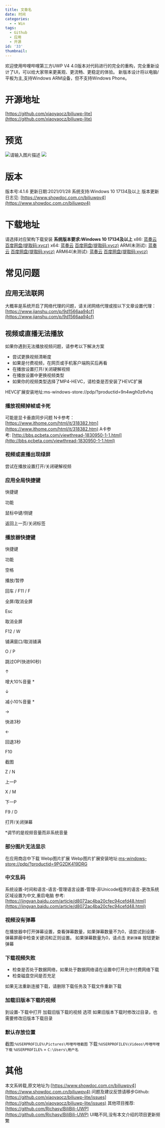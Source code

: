 ```yaml
---
title: 文章名
date: 时间
categories:
  - - Win
tags:
  - Github
  - 应用
  - 开源
id: '33'
thumbnail:
---
```



欢迎使用哔哩哔哩第三方UWP V4 4.0版本对代码进行的完全的重构，完全重新设计了UI，可以给大家带来更美观、更流畅、更稳定的体验。 新版本设计将以电脑/平板为主,支持Windows ARM设备，但不支持Windows Phone。

# 开源地址

[https://github.com/xiaoyaocz/biliuwp-lite](https://github.com/xiaoyaocz/biliuwp-lite)

# 预览

![请输入图片描述](https://cdn.uzz5.com/imgs/2021/02/28/IiGbRTL1.webp "请输入图片描述") ![](https://cdn.uzz5.com/imgs/2021/02/28/1TzNMj0Z.webp)

# 版本

版本号:4.1.6 更新日期:2021/01/28 系统支持:Windows 10 17134及以上 版本更新日志见: [https://www.showdoc.com.cn/biliuwpv4](https://www.showdoc.com.cn/biliuwpv4)

# 下载地址

请选择对应架构下载安装 **系统版本要求:Windows 10 17134及以上** x86: [蓝奏云](https://xiaoyaocz.lanzous.com/iQZwNkyu8na) [百度网盘(提取码:xycz)](https://pan.baidu.com/s/1nlnhe8xtGmV0kz-iNjH9HA) x64: [蓝奏云](https://xiaoyaocz.lanzous.com/i8KMrkyu85c) [百度网盘(提取码:xycz)](https://pan.baidu.com/s/1nlnhe8xtGmV0kz-iNjH9HA) ARM(未测试): [蓝奏云](https://xiaoyaocz.lanzous.com/iMiLDkyu93g) [百度网盘(提取码:xycz)](https://pan.baidu.com/s/1nlnhe8xtGmV0kz-iNjH9HA) ARM64(未测试): [蓝奏云](https://xiaoyaocz.lanzous.com/i05i2kyu9jc) [百度网盘(提取码:xycz)](https://pan.baidu.com/s/1nlnhe8xtGmV0kz-iNjH9HA)

# 常见问题

## 应用无法联网

大概率是系统开启了网络代理的问题，请关闭网络代理或按以下文章设置代理： [https://www.jianshu.com/p/9d1566aa94cf](https://www.jianshu.com/p/9d1566aa94cf)

## 视频或直播无法播放

如果你遇到无法播放视频问题，请参考以下解决方案

*   尝试更换视频清晰度
*   如果是付费视频，在网页或手机客户端购买后再看
*   在播放设置打开/关闭硬解视频
*   在播放设置中更换视频类型
*   如果你的视频类型选择了MP4-HEVC，请检查是否安装了HEVC扩展

HEVC扩展安装地址:ms-windows-store://pdp/?productid=9n4wgh0z6vhq

### 播放视频掉帧或卡死

可能是显卡垂直同步问题 N卡参考：[https://www.ithome.com/html/it/318382.htm](https://www.ithome.com/html/it/318382.htm) A卡参考: [http://bbs.pcbeta.com/viewthread-1830950-1-1.html](http://bbs.pcbeta.com/viewthread-1830950-1-1.html)

### 视频或直播出现绿屏

尝试在播放设置打开/关闭硬解视频

### 应用全局快捷键

快捷键

功能

鼠标中键/侧键

返回上一页/关闭标签

### 播放器快捷键

快捷键

功能

空格

播放/暂停

回车 / F11 / F

全屏/取消全屏

Esc

取消全屏

F12 / W

铺满窗口/取消铺满

O / P

跳过OP(快进90秒)

↑

增大10%音量 \*

↓

减小10%音量 \*

→

快进3秒

←

回退3秒

F10

截图

Z / N

上一P

X / M

下一P

F9 / D

打开/关闭弹幕

\*调节的是视频音量而非系统音量

### 部分图片无法显示

在应用商店中下载 Webp图片扩展 Webp图片扩展安装地址:[ms-windows-store://pdp/?productid=9PG2DK419DRG](https://www.showdoc.com.cn/biliuwpv4)

### 中文乱码

系统设置-时间和语言-语言-管理语言设置-管理-非Unicode程序的语言-更改系统区域设置为中文,重启电脑 参考:[https://jingyan.baidu.com/article/d8072ac4ba20cfec94cefd48.html](https://jingyan.baidu.com/article/d8072ac4ba20cfec94cefd48.html)

### 视频没有弹幕

在播放器中打开弹幕设置，查看弹幕数量，如果弹幕数量不为0，请尝试到设置-弹幕屏蔽中检查关键词和正则设置。 如果弹幕数量为0，请点击 `更新弹幕` 按钮更新弹幕

### 下载视频失败

*   检查是否处于数据网络，如果处于数据网络请在设置中打开允许付费网络下载
*   检查磁盘空间是否充足

如果无法重新连接下载，请删除下载任务及下载文件重新下载

### 加载旧版本下载的视频

到设置-下载中打开 加载旧版下载的视频 选项 如果旧版本下载时修改过目录，也需要修改旧版本下载目录

### 默认存放位置

截图:`%USERPROFILE%\Pictures\哔哩哔哩截图` 下载:`%USERPROFILE%\Videos\哔哩哔哩下载` `%USERPROFILE%` = `C:\Users\用户名`

# 其他

本文系转载,原文地址为:[https://www.showdoc.com.cn/biliuwpv4](https://www.showdoc.com.cn/biliuwpv4) 问题及建议反馈请移步Github:[https://github.com/xiaoyaocz/biliuwp-lite/issues](https://github.com/xiaoyaocz/biliuwp-lite/issues) 其他项目推荐: [https://github.com/Richasy/BiliBili-UWP](https://github.com/Richasy/BiliBili-UWP) UI略不同,没有本文介绍的项目更新频繁